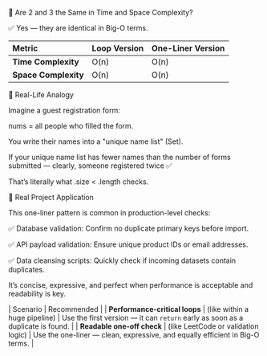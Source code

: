 🧮 Are 2 and 3 the Same in Time and Space Complexity?

✅ Yes — they are identical in Big-O terms.

| Metric               | Loop Version | One-Liner Version |
| :------------------- | :----------- | :---------------- |
| **Time Complexity**  | O(n)         | O(n)              |
| **Space Complexity** | O(n)         | O(n)              |



🧠 Real-Life Analogy

Imagine a guest registration form:

nums = all people who filled the form.

You write their names into a "unique name list" (Set).

If your unique name list has fewer names than the number of forms submitted —
clearly, someone registered twice ✅

That’s literally what .size < .length checks.

💼 Real Project Application

This one-liner pattern is common in production-level checks:

✅ Database validation: Confirm no duplicate primary keys before import.

✅ API payload validation: Ensure unique product IDs or email addresses.

✅ Data cleansing scripts: Quickly check if incoming datasets contain duplicates.

It’s concise, expressive, and perfect when performance is acceptable and readability is key.


| Scenario                          |  Recommended                                                  |
| **Performance-critical loops**    | (like within a huge pipeline)   | Use the first version — it can       `return` early as soon as a duplicate is found. |
| **Readable one-off check**        | (like LeetCode or validation logic) | Use the one-liner — clean, expressive, and equally efficient in Big-O terms.   |
